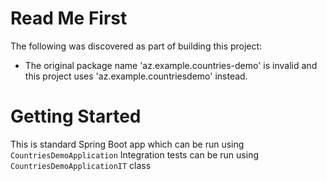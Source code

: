 # Read Me First
The following was discovered as part of building this project:

* The original package name 'az.example.countries-demo' is invalid and this project uses 'az.example.countriesdemo' instead.

# Getting Started

This is standard Spring Boot app which can be run using `CountriesDemoApplication`
Integration tests can be run using `CountriesDemoApplicationIT` class